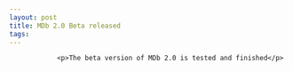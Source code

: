 ```yaml
---
layout: post
title: MDb 2.0 Beta released
tags:
---
```



                <p>The beta version of MDb 2.0 is tested and finished</p>
